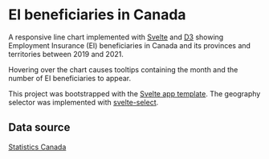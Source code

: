 # EI beneficiaries in Canada

A responsive line chart implemented with [Svelte](https://svelte.dev) and [D3](https://d3js.org/) showing
Employment Insurance (EI) beneficiaries in Canada and its provinces and territories between 2019 and 2021.

Hovering over the chart causes tooltips containing the month and the number of EI beneficiaries to appear.

This project was bootstrapped with the [Svelte app template](https://github.com/sveltejs/template). The geography selector was implemented with [svelte-select](https://github.com/rob-balfre/svelte-select).

## Data source

[Statistics Canada](https://www150.statcan.gc.ca/t1/tbl1/en/tv.action?pid=1410001101&pickMembers%5B0%5D=2.2&pickMembers%5B1%5D=3.1&pickMembers%5B2%5D=4.1&cubeTimeFrame.startMonth=01&cubeTimeFrame.startYear=2019&cubeTimeFrame.endMonth=09&cubeTimeFrame.endYear=2021&referencePeriods=20190101%2C20210901)
